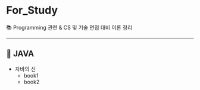 # For_Study
:books: Programming 관련 & CS 및 기술 면접 대비 이론 정리

---

## :pushpin: JAVA
* 자바의 신
  * book1 
  * book2
  
